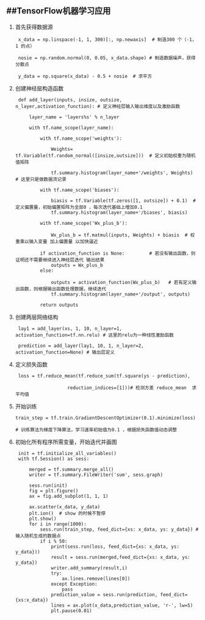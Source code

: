 ##TensorFlow机器学习应用
-----------------------

1. 首先获得数据源

        x_data = np.linspace(-1, 1, 300)[:, np.newaxis]  # 制造300 个（-1，1 的点）
        
        nosie = np.random.normal(0, 0.05, x_data.shape) # 制造数据噪声，获得分散点
        
        y_data = np.square(x_data) - 0.5 + nosie  # 求平方
  
2. 创建神经层构造函数
    
        def add_layer(inputs, insize, outsize, n_layer,activation_function): # 定义神经层输入输出维度以及激励函数
        
            layer_name = 'layers%s' % n_layer
            
            with tf.name_scope(layer_name):
            
                with tf.name_scope('weights'):
                
                    Weights= tf.Variable(tf.random_normal([insize,outsize]))  # 定义初始权重为随机值矩阵
                    
                    tf.summary.histogram(layer_name+'/weights', Weights)  # 这里只是做数据流记录
                    
                with tf.name_scope('biases'):
                
                    biasis = tf.Variable(tf.zeros([1, outsize]) + 0.1)  # 定义偏置量，初始偏置矩阵为全部0 ，每次迭代基础上增加0.1
                    tf.summary.histogram(layer_name+'/biases', biasis)
                    
                with tf.name_scope('Wx_plus_b'):

                    Wx_plus_b = tf.matmul(inputs, Weights) + biasis  # 权重乘以输入变量 加上偏置量 以加快逼近
                    
                if activation_function is None:         # 若没有输出函数，则证明还不需要继续进入神经层迭代 输出结果
                    outputs = Wx_plus_b
                else:
                
                    outputs = activation_function(Wx_plus_b)   # 若有定义输出函数，则根据输出函数处理数据，继续迭代
                    tf.summary.histogram(layer_name+'/output', outputs)
                    
                return outputs
                
2. 创建两层网络结构

        lay1 = add_layer(xs, 1, 10, n_layer=1, activation_function=tf.nn.relu) # 这里的relu为一种线性激励函数
        
        prediction = add_layer(lay1, 10, 1, n_layer=2, activation_function=None) # 输出层定义
        
3. 定义损失函数

        loss = tf.reduce_mean(tf.reduce_sum(tf.square(ys - prediction),
        
                          reduction_indices=[1]))# 检测方差 reduce_mean  求平均值
                          
4. 开始训练
                      
       train_step = tf.train.GradientDescentOptimizer(0.1).minimize(loss) 
       
       # 训练算法为梯度下降算法，学习速率初始值为0.1 ，根据损失函数值动态调整
       
5. 初始化所有程序所需变量，开始迭代并画图

        init = tf.initialize_all_variables()
        with tf.Session() as sess:
        
            merged = tf.summary.merge_all()
            writer = tf.summary.FileWriter('sum', sess.graph)
            
            sess.run(init)
            fig = plt.figure()
            ax = fig.add_subplot(1, 1, 1)
            
            ax.scatter(x_data, y_data)
            plt.ion()  # show 的时候不暂停
            plt.show()
            for i in range(1000):
                sess.run(train_step, feed_dict={xs: x_data, ys: y_data}) # 输入随机生成的数据点
                if i % 50: 
                    print(sess.run(loss, feed_dict={xs: x_data, ys: y_data}))
                    result = sess.run(merged,feed_dict={xs: x_data, ys: y_data})
                    writer.add_summary(result,i)
                    try:
                        ax.lines.remove(lines[0])
                    except Exception:
                        pass
                    prediction_value = sess.run(prediction, feed_dict={xs:x_data})
                    lines = ax.plot(x_data,prediction_value, 'r-', lw=5)
                    plt.pause(0.01)
